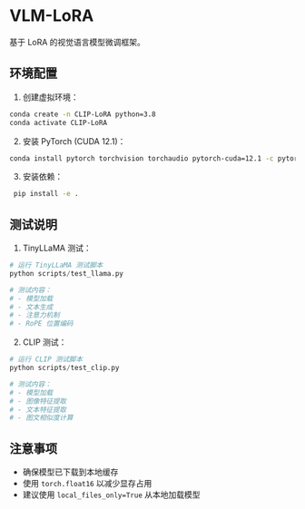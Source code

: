 # VLM-LoRA

基于 LoRA 的视觉语言模型微调框架。

## 环境配置

1. 创建虚拟环境：
```bash
conda create -n CLIP-LoRA python=3.8
conda activate CLIP-LoRA
```

2. 安装 PyTorch (CUDA 12.1)：
```bash
conda install pytorch torchvision torchaudio pytorch-cuda=12.1 -c pytorch -c nvidia
```

3. 安装依赖：
```bash
 pip install -e .
```

## 测试说明

1. TinyLLaMA 测试：
```python
# 运行 TinyLLaMA 测试脚本
python scripts/test_llama.py

# 测试内容：
# - 模型加载
# - 文本生成
# - 注意力机制
# - RoPE 位置编码
```

2. CLIP 测试：
```python
# 运行 CLIP 测试脚本
python scripts/test_clip.py

# 测试内容：
# - 模型加载
# - 图像特征提取
# - 文本特征提取
# - 图文相似度计算
```

## 注意事项

- 确保模型已下载到本地缓存
- 使用 `torch.float16` 以减少显存占用
- 建议使用 `local_files_only=True` 从本地加载模型 